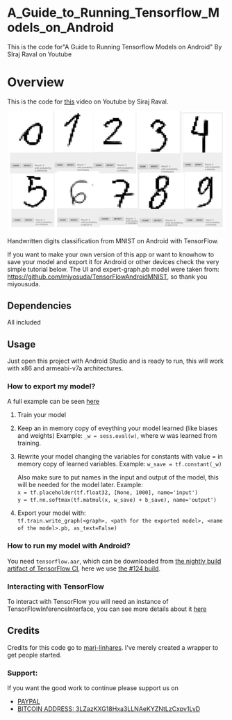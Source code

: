 # A_Guide_to_Running_Tensorflow_Models_on_Android
This is the code for"A Guide to Running Tensorflow Models on Android" By SIraj Raval on Youtube

# Overview

This is the code for [this](https://youtu.be/kFWKdLOxykE) video on Youtube by Siraj Raval. 

![Image](images/demo.png)

Handwritten digits classification from MNIST on Android with TensorFlow.  

If you want to make your own version of this app or want to knowhow to save your model and export it for Android or other devices check the very simple tutorial below.  The UI and expert-graph.pb model were taken from: https://github.com/miyosuda/TensorFlowAndroidMNIST, so thank you miyousuda.  

## Dependencies

All included

## Usage

Just open this project with Android Studio and is ready to run, this will work
with x86 and armeabi-v7a architectures.

### How to export my model?

A full example can be seen [here](https://github.com/mari-linhares/mnist-android-tensorflow/blob/master/tensorflow_model/convnet.py)

1. Train your model
2. Keep an in memory copy of eveything your model learned (like biases and weights)
   Example: `_w = sess.eval(w)`, where w was learned from training.
3. Rewrite your model changing the variables for constants with value = in memory copy of learned variables.
   Example: `w_save = tf.constant(_w)`  

   Also make sure to put names in the input and output of the model, this will be needed for the model later.
   Example:  
   `x = tf.placeholder(tf.float32, [None, 1000], name='input')`  
   `y = tf.nn.softmax(tf.matmul(x, w_save) + b_save), name='output')`  
4. Export your model with:  
   `tf.train.write_graph(<graph>, <path for the exported model>, <name of the model>.pb, as_text=False)`

### How to run my model with Android?

You need `tensorflow.aar`, which can be downloaded from [the nightly build artifact of TensorFlow CI](http://ci.tensorflow.org/view/Nightly/job/nightly-android/), here we use [the #124 build](http://ci.tensorflow.org/view/Nightly/job/nightly-android/124/artifact/).

### Interacting with TensorFlow

To interact with TensorFlow you will need an instance of TensorFlowInferenceInterface, you can see more details about it [here](https://github.com/mari-linhares/mnist-android-tensorflow/blob/master/MnistAndroid/app/src/main/java/mariannelinhares/mnistandroid/Classifier.java)

## Credits

Credits for this code go to [mari-linhares](https://github.com/mari-linhares/mnist-android-tensorflow). I've merely created a wrapper to get people started. 

### Support:

If you want the good work to continue please support us on

* [PAYPAL](https://www.paypal.me/ishandutta2007)
* [BITCOIN ADDRESS: 3LZazKXG18Hxa3LLNAeKYZNtLzCxpv1LyD](https://www.coinbase.com/join/5a8e4a045b02c403bc3a9c0c)
